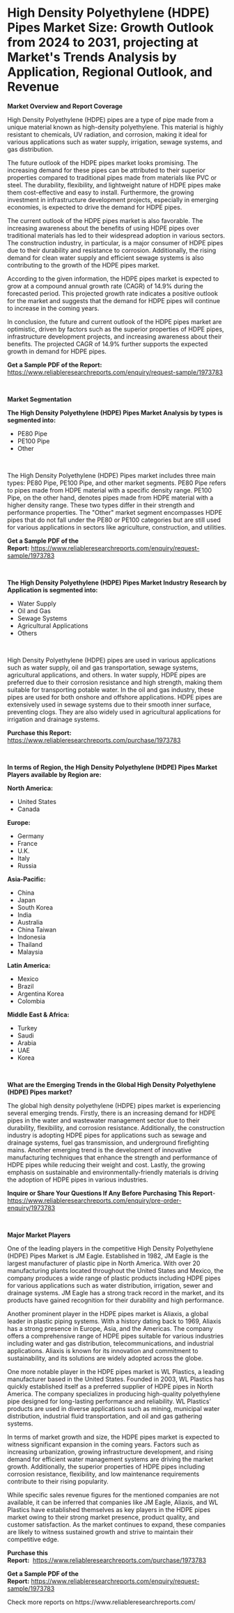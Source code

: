 <p><h1>High Density Polyethylene (HDPE) Pipes Market Size: Growth Outlook from 2024 to 2031, projecting at Market's Trends Analysis by Application, Regional Outlook, and Revenue</h1></p><p><strong>Market Overview and Report Coverage</strong></p>
<p><p>High Density Polyethylene (HDPE) pipes are a type of pipe made from a unique material known as high-density polyethylene. This material is highly resistant to chemicals, UV radiation, and corrosion, making it ideal for various applications such as water supply, irrigation, sewage systems, and gas distribution.</p><p>The future outlook of the HDPE pipes market looks promising. The increasing demand for these pipes can be attributed to their superior properties compared to traditional pipes made from materials like PVC or steel. The durability, flexibility, and lightweight nature of HDPE pipes make them cost-effective and easy to install. Furthermore, the growing investment in infrastructure development projects, especially in emerging economies, is expected to drive the demand for HDPE pipes.</p><p>The current outlook of the HDPE pipes market is also favorable. The increasing awareness about the benefits of using HDPE pipes over traditional materials has led to their widespread adoption in various sectors. The construction industry, in particular, is a major consumer of HDPE pipes due to their durability and resistance to corrosion. Additionally, the rising demand for clean water supply and efficient sewage systems is also contributing to the growth of the HDPE pipes market.</p><p>According to the given information, the HDPE pipes market is expected to grow at a compound annual growth rate (CAGR) of 14.9% during the forecasted period. This projected growth rate indicates a positive outlook for the market and suggests that the demand for HDPE pipes will continue to increase in the coming years.</p><p>In conclusion, the future and current outlook of the HDPE pipes market are optimistic, driven by factors such as the superior properties of HDPE pipes, infrastructure development projects, and increasing awareness about their benefits. The projected CAGR of 14.9% further supports the expected growth in demand for HDPE pipes.</p></p>
<p><strong>Get a Sample PDF of the Report:</strong> <a href="https://www.reliableresearchreports.com/enquiry/request-sample/1973783">https://www.reliableresearchreports.com/enquiry/request-sample/1973783</a></p>
<p>&nbsp;</p>
<p><strong>Market Segmentation</strong></p>
<p><strong>The High Density Polyethylene (HDPE) Pipes Market Analysis by types is segmented into:</strong></p>
<p><ul><li>PE80 Pipe</li><li>PE100 Pipe</li><li>Other</li></ul></p>
<p>&nbsp;</p>
<p><p>The High Density Polyethylene (HDPE) Pipes market includes three main types: PE80 Pipe, PE100 Pipe, and other market segments. PE80 Pipe refers to pipes made from HDPE material with a specific density range. PE100 Pipe, on the other hand, denotes pipes made from HDPE material with a higher density range. These two types differ in their strength and performance properties. The "Other" market segment encompasses HDPE pipes that do not fall under the PE80 or PE100 categories but are still used for various applications in sectors like agriculture, construction, and utilities.</p></p>
<p><strong>Get a Sample PDF of the Report:</strong>&nbsp;<a href="https://www.reliableresearchreports.com/enquiry/request-sample/1973783">https://www.reliableresearchreports.com/enquiry/request-sample/1973783</a></p>
<p>&nbsp;</p>
<p><strong>The High Density Polyethylene (HDPE) Pipes Market Industry Research by Application is segmented into:</strong></p>
<p><ul><li>Water Supply</li><li>Oil and Gas</li><li>Sewage Systems</li><li>Agricultural Applications</li><li>Others</li></ul></p>
<p>&nbsp;</p>
<p><p>High Density Polyethylene (HDPE) pipes are used in various applications such as water supply, oil and gas transportation, sewage systems, agricultural applications, and others. In water supply, HDPE pipes are preferred due to their corrosion resistance and high strength, making them suitable for transporting potable water. In the oil and gas industry, these pipes are used for both onshore and offshore applications. HDPE pipes are extensively used in sewage systems due to their smooth inner surface, preventing clogs. They are also widely used in agricultural applications for irrigation and drainage systems.</p></p>
<p><strong>Purchase this Report:</strong>&nbsp; <a href="https://www.reliableresearchreports.com/purchase/1973783">https://www.reliableresearchreports.com/purchase/1973783</a></p>
<p>&nbsp;</p>
<p><strong>In terms of Region, the High Density Polyethylene (HDPE) Pipes Market Players available by Region are:</strong></p>
<p>
    <p> <strong> North America: </strong>
        <ul>
            <li>United States</li>
            <li>Canada</li>
        </ul>
        </p> 
    <p> <strong> Europe: </strong>
        <ul>
            <li>Germany</li>
            <li>France</li>
            <li>U.K.</li>
            <li>Italy</li>
            <li>Russia</li>
        </ul>
        </p> 
    <p> <strong> Asia-Pacific: </strong>
        <ul>
            <li>China</li>
            <li>Japan</li>
            <li>South Korea</li>
            <li>India</li>
            <li>Australia</li>
            <li>China Taiwan</li>
            <li>Indonesia</li>
            <li>Thailand</li>
            <li>Malaysia</li>
        </ul>
        </p> 
    <p> <strong> Latin America: </strong>
        <ul>
            <li>Mexico</li>
            <li>Brazil</li>
            <li>Argentina Korea</li>
            <li>Colombia</li>
        </ul>
        </p> 
    <p> <strong> Middle East & Africa: </strong>
        <ul>
            <li>Turkey</li>
            <li>Saudi</li>
            <li>Arabia</li>
            <li>UAE</li>
            <li>Korea</li>
        </ul>
    </p>
    </p>
<p>&nbsp;</p>
<p><strong>What are the Emerging Trends in the Global High Density Polyethylene (HDPE) Pipes market?</strong></p>
<p><p>The global high density polyethylene (HDPE) pipes market is experiencing several emerging trends. Firstly, there is an increasing demand for HDPE pipes in the water and wastewater management sector due to their durability, flexibility, and corrosion resistance. Additionally, the construction industry is adopting HDPE pipes for applications such as sewage and drainage systems, fuel gas transmission, and underground firefighting mains. Another emerging trend is the development of innovative manufacturing techniques that enhance the strength and performance of HDPE pipes while reducing their weight and cost. Lastly, the growing emphasis on sustainable and environmentally-friendly materials is driving the adoption of HDPE pipes in various industries.</p></p>
<p><strong>Inquire or Share Your Questions If Any Before Purchasing This Report</strong>- <a href="https://www.reliableresearchreports.com/enquiry/pre-order-enquiry/1973783">https://www.reliableresearchreports.com/enquiry/pre-order-enquiry/1973783</a></p>
<p>&nbsp;</p>
<p><strong>Major Market Players</strong></p>
<p><p>One of the leading players in the competitive High Density Polyethylene (HDPE) Pipes Market is JM Eagle. Established in 1982, JM Eagle is the largest manufacturer of plastic pipe in North America. With over 20 manufacturing plants located throughout the United States and Mexico, the company produces a wide range of plastic products including HDPE pipes for various applications such as water distribution, irrigation, sewer and drainage systems. JM Eagle has a strong track record in the market, and its products have gained recognition for their durability and high performance.</p><p>Another prominent player in the HDPE pipes market is Aliaxis, a global leader in plastic piping systems. With a history dating back to 1969, Aliaxis has a strong presence in Europe, Asia, and the Americas. The company offers a comprehensive range of HDPE pipes suitable for various industries including water and gas distribution, telecommunications, and industrial applications. Aliaxis is known for its innovation and commitment to sustainability, and its solutions are widely adopted across the globe.</p><p>One more notable player in the HDPE pipes market is WL Plastics, a leading manufacturer based in the United States. Founded in 2003, WL Plastics has quickly established itself as a preferred supplier of HDPE pipes in North America. The company specializes in producing high-quality polyethylene pipe designed for long-lasting performance and reliability. WL Plastics' products are used in diverse applications such as mining, municipal water distribution, industrial fluid transportation, and oil and gas gathering systems.</p><p>In terms of market growth and size, the HDPE pipes market is expected to witness significant expansion in the coming years. Factors such as increasing urbanization, growing infrastructure development, and rising demand for efficient water management systems are driving the market growth. Additionally, the superior properties of HDPE pipes including corrosion resistance, flexibility, and low maintenance requirements contribute to their rising popularity.</p><p>While specific sales revenue figures for the mentioned companies are not available, it can be inferred that companies like JM Eagle, Aliaxis, and WL Plastics have established themselves as key players in the HDPE pipes market owing to their strong market presence, product quality, and customer satisfaction. As the market continues to expand, these companies are likely to witness sustained growth and strive to maintain their competitive edge.</p></p>
<p><strong>Purchase this Report:</strong>&nbsp;&nbsp;<a href="https://www.reliableresearchreports.com/purchase/1973783">https://www.reliableresearchreports.com/purchase/1973783</a></p>
<p></p>
<p><strong>Get a Sample PDF of the Report:</strong>&nbsp;<a href="https://www.reliableresearchreports.com/enquiry/request-sample/1973783">https://www.reliableresearchreports.com/enquiry/request-sample/1973783</a></p>
<p>Check more reports on https://www.reliableresearchreports.com/</p>